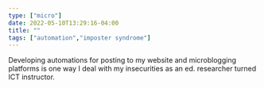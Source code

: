 ```yaml
---
type: ["micro"]
date: 2022-05-10T13:29:16-04:00
title: ""
tags: ["automation","imposter syndrome"]
---
```

Developing automations for posting to my website and microblogging platforms is one way I deal with my insecurities as an ed. researcher turned ICT instructor.
